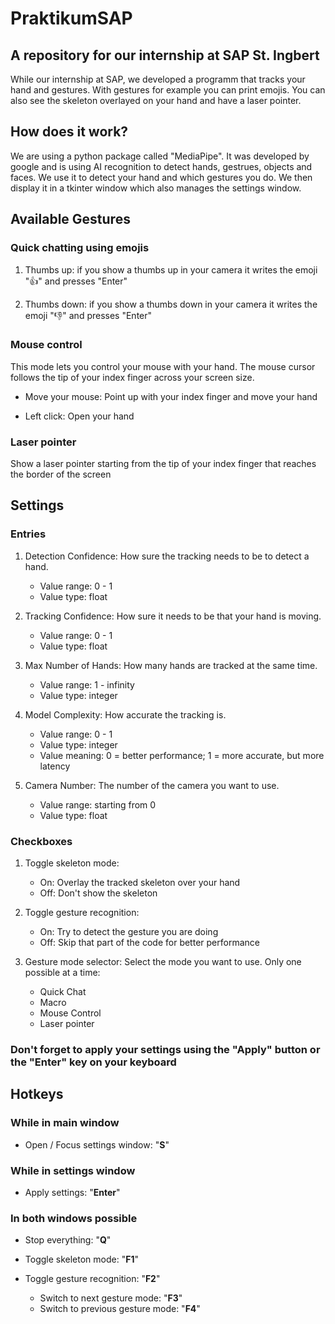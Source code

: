 # PraktikumSAP

## A repository for our internship at SAP St. Ingbert

While our internship at SAP, we developed a programm that tracks your hand and gestures. With gestures for example you can print emojis. You can also see the skeleton overlayed on your hand and have a laser pointer.


## How does it work?
We are using a python package called "MediaPipe". It was developed by google and is
using AI recognition to detect hands, gestrues, objects and faces. We use it to detect your hand and which gestures you do. We then display it in a tkinter window which also manages the settings window.


## Available Gestures

### Quick chatting using emojis 
1. Thumbs up: if you show a thumbs up in your camera it writes the emoji "👍" and presses "Enter"

2. Thumbs down: if you show a thumbs down in your camera it writes the emoji "👎" and presses "Enter"

### Mouse control
This mode lets you control your mouse with your hand. The mouse cursor follows the tip of your index finger across your screen size.

* Move your mouse: Point up with your index finger and move your hand

* Left click: Open your hand

### Laser pointer
Show a laser pointer starting from the tip of your index finger that reaches the border of the screen


## Settings
### Entries
1. Detection Confidence: How sure the tracking needs to be to detect a hand.
    * Value range: 0 - 1
    * Value type: float
  
2. Tracking Confidence: How sure it needs to be that your hand is moving.
    * Value range: 0 - 1
    * Value type: float
  
3. Max Number of Hands: How many hands are tracked at the same time.
   * Value range: 1 - infinity
   * Value type: integer
  
4. Model Complexity: How accurate the tracking is.
   * Value range: 0 - 1
   * Value type: integer
   * Value meaning: 0 = better performance; 1 = more accurate, but more latency

5. Camera Number: The number of the camera you want to use.
   * Value range: starting from 0
   * Value type: float

### Checkboxes
1. Toggle skeleton mode:
   * On: Overlay the tracked skeleton over your hand
   * Off: Don't show the skeleton

2. Toggle gesture recognition:
    * On: Try to detect the gesture you are doing
    * Off: Skip that part of the code for better performance

3. Gesture mode selector: Select the mode you want to use. Only one possible at a time:
    * Quick Chat
    * Macro
    * Mouse Control
    * Laser pointer

### Don't forget to apply your settings using the "Apply" button or the "Enter" key on your keyboard


## Hotkeys
### While in main window
* Open / Focus settings window: "**S**"


### While in settings window
* Apply settings: "**Enter**"


### In both windows possible
* Stop everything: "**Q**"

* Toggle skeleton mode: "**F1**" 

* Toggle gesture recognition: "**F2**"
    * Switch to next gesture mode: "**F3**"
    * Switch to previous gesture mode: "**F4**"